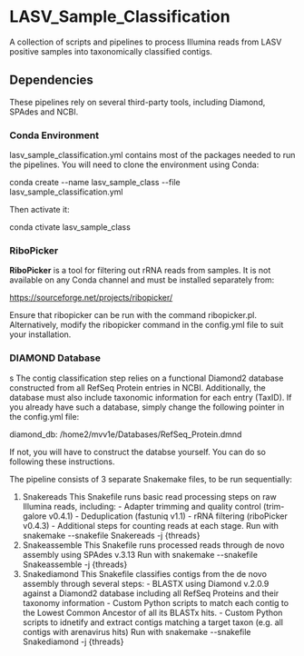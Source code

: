 # LASV_Sample_Classification
 A collection of scripts and pipelines to process Illumina reads from LASV positive samples into taxonomically classified contigs.

## Dependencies

 These pipelines rely on several third-party tools, including Diamond, SPAdes and NCBI.

### Conda Environment

 lasv_sample_classification.yml contains most of the packages needed to run the pipelines. You will need to clone the environment using Conda:

 conda create --name lasv_sample_class --file lasv_sample_classification.yml

 Then activate it:

 conda ctivate lasv_sample_class

### RiboPicker

 **RiboPicker**  is a tool for filtering out rRNA reads from samples. It is not available on any Conda channel and must be installed separately from:

 https://sourceforge.net/projects/ribopicker/ 

 Ensure that ribopicker can be run with the command ribopicker.pl. Alternatively, modify the ribopicker command in the config.yml file to suit
 your installation.


### DIAMOND Database
s
 The contig classification step relies on a functional Diamond2 database constructed from all RefSeq Protein entries in NCBI. Additionally, the database must also include taxonomic information for each entry (TaxID). If you already have such a database, simply change the following pointer in the config.yml file:

 diamond_db:
  /home2/mvv1e/Databases/RefSeq_Protein.dmnd

 If not, you will have to construct the databse yourself. You can do so following these instructions.

 The pipeline consists of 3 separate Snakemake files, to be run sequentially:

 1. Snakereads
 	This Snakefile runs basic read processing steps on raw Illumina reads, including:
 		- Adapter trimming and quality control (trim-galore v0.4.1)
 		- Deduplication (fastuniq v1.1)
 		- rRNA filtering (riboPicker v0.4.3)
 		- Additional steps for counting reads at each stage.
 	Run with snakemake --snakefile Snakereads -j {threads}
 2. Snakeassemble
 	This Snakefile runs processed reads through de novo assembly using SPAdes v.3.13
 	Run with snakemake --snakefile Snakeassemble -j {threads}
 3. Snakediamond
 	This Snakefile classifies contigs from the de novo assembly through several steps:
 		- BLASTX using Diamond v.2.0.9 against a Diamond2 database including all RefSeq Proteins and their taxonomy information
 		- Custom Python scripts to match each contig to the Lowest Common Ancestor of all its BLASTx hits.
 		- Custom Python scripts to idnetify and extract contigs matching a target taxon (e.g. all contigs with arenavirus hits)
 	Run with snakemake --snakefile Snakediamond -j {threads}

